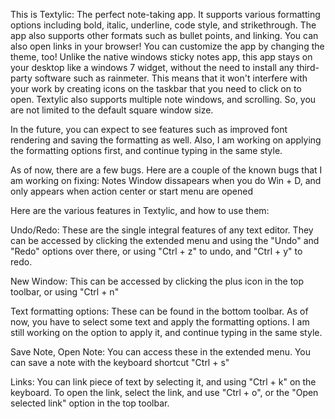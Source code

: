 This is Textylic: The perfect note-taking app. It supports various formatting options including bold, italic, underline, code style, and strikethrough. The app also supports other formats such as bullet points, and linking. You can also open links in your browser! You can customize the app by changing the theme, too! Unlike the native windows sticky notes app, this app stays on your desktop like a windows 7 widget, without the need to install any third-party software such as rainmeter. This means that it won't interfere with your work by creating icons on the taskbar that you need to click on to open. Textylic also supports  multiple note windows, and scrolling. So, you are not limited to the default square window size.

In the future, you can expect to see features such as improved font rendering and saving the formatting as well. Also, I am working on applying the formatting options first, and continue typing in the same style.

As of now, there are a few bugs. Here are a couple of the known bugs that I am working on fixing:
Notes Window dissapears when you do Win + D, and only appears when action center or start menu are opened

Here are the various features in Textylic, and how to use them:

Undo/Redo: These are the single integral features of any text editor. They can be accessed by clicking the extended menu and using the "Undo" and "Redo" options over there, or using "Ctrl + z" to undo, and "Ctrl + y" to redo.

New Window: This can be accessed by clicking the plus icon in the top toolbar, or using "Ctrl + n"

Text formatting options: These can be found in the bottom toolbar. As of now, you have to select some text and apply the formatting options. I am still working on the option to apply it, and continue typing in the same style.

Save Note, Open Note: You can access these in the extended menu. You can save a note with the keyboard shortcut "Ctrl + s"

Links: You can link piece of text by selecting it, and using "Ctrl + k" on the keyboard. To open the link, select the link, and use "Ctrl + o", or the "Open selected link" option in the top toolbar.
